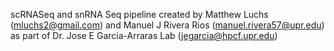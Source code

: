scRNASeq and snRNA Seq pipeline 
created by Matthew Luchs (mluchs2@gmail.com) and Manuel J Rivera Rios (manuel.rivera57@upr.edu) 
as part of Dr. Jose E Garcia-Arraras Lab (jegarcia@hpcf.upr.edu)
